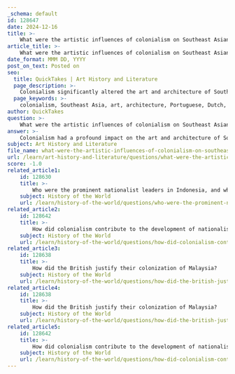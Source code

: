 ```yaml
---
_schema: default
id: 128647
date: 2024-12-16
title: >-
    What were the artistic influences of colonialism on Southeast Asian art and architecture?
article_title: >-
    What were the artistic influences of colonialism on Southeast Asian art and architecture?
date_format: MMM DD, YYYY
post_on_text: Posted on
seo:
  title: QuickTakes | Art History and Literature
  page_description: >-
    Colonialism significantly altered the art and architecture of Southeast Asia, blending Western techniques with indigenous styles and forms, creating a unique cultural synthesis that continues to influence the region's identity today.
  page_keywords: >-
    colonialism, Southeast Asia, art, architecture, Portuguese, Dutch, British, French, artistic influences, cultural synthesis, modern art, Raden Saleh, neoclassical architecture, local traditions, cultural identity
author: QuickTakes
question: >-
    What were the artistic influences of colonialism on Southeast Asian art and architecture?
answer: >-
    Colonialism had a profound impact on the art and architecture of Southeast Asia, leading to significant transformations in both forms and styles. The influences of colonial powers, particularly the Portuguese, Dutch, British, and French, introduced new artistic concepts and architectural styles that blended with local traditions.\n\n1. **Artistic Influences**: \n   - The colonial period saw the introduction of Western artistic techniques and themes, which were often integrated with indigenous styles. For instance, in Indonesia, the influence of Dutch literature and art led to a shift in the artistic expression of local artists. By the end of the 19th century, many young Indonesians began to write and create art in Dutch, reflecting a blend of local and colonial influences.\n   - The emergence of modern art in Southeast Asia was also marked by the works of artists like Raden Saleh, who incorporated Western techniques into traditional themes, creating a unique fusion that characterized the period.\n\n2. **Architectural Influences**: \n   - Colonial architecture in Southeast Asia often reflected the styles of the colonizing countries, but it was adapted to local contexts. For example, in Malaysia and Singapore, British colonial architecture featured neoclassical elements, while in Indonesia, Dutch colonial buildings often showcased a mix of European styles with local materials and designs.\n   - Notable examples include the Rajchadamneon Road in Thailand, which was constructed to resemble European styles, despite Thailand being the only Southeast Asian country not colonized by European powers. This reflects a unique adaptation of colonial influences without direct colonization.\n\n3. **Cultural Synthesis**: \n   - The impact of colonialism also led to a re-evaluation and preservation of traditional arts and culture. While colonial powers sought to impose their own cultural norms, local artists and architects often found ways to maintain their heritage, resulting in a dynamic cultural exchange that enriched the artistic landscape of the region.\n   - Post-colonial movements have further emphasized this synthesis, as countries in Southeast Asia strive to reclaim and redefine their cultural identities while acknowledging the influences of their colonial past.\n\nIn summary, the artistic influences of colonialism in Southeast Asia resulted in a complex interplay between Western and indigenous styles, leading to new forms of expression in both art and architecture. This legacy continues to shape the cultural identity of the region today.
subject: Art History and Literature
file_name: what-were-the-artistic-influences-of-colonialism-on-southeast-asian-art-and-architecture.md
url: /learn/art-history-and-literature/questions/what-were-the-artistic-influences-of-colonialism-on-southeast-asian-art-and-architecture
score: -1.0
related_article1:
    id: 128630
    title: >-
        Who were the prominent nationalist leaders in Indonesia, and what roles did they play in the resistance?
    subject: History of the World
    url: /learn/history-of-the-world/questions/who-were-the-prominent-nationalist-leaders-in-indonesia-and-what-roles-did-they-play-in-the-resistance
related_article2:
    id: 128642
    title: >-
        How did colonialism contribute to the development of nationalist sentiments in Indonesia?
    subject: History of the World
    url: /learn/history-of-the-world/questions/how-did-colonialism-contribute-to-the-development-of-nationalist-sentiments-in-indonesia
related_article3:
    id: 128638
    title: >-
        How did the British justify their colonization of Malaysia?
    subject: History of the World
    url: /learn/history-of-the-world/questions/how-did-the-british-justify-their-colonization-of-malaysia
related_article4:
    id: 128638
    title: >-
        How did the British justify their colonization of Malaysia?
    subject: History of the World
    url: /learn/history-of-the-world/questions/how-did-the-british-justify-their-colonization-of-malaysia
related_article5:
    id: 128642
    title: >-
        How did colonialism contribute to the development of nationalist sentiments in Indonesia?
    subject: History of the World
    url: /learn/history-of-the-world/questions/how-did-colonialism-contribute-to-the-development-of-nationalist-sentiments-in-indonesia
---
```


&nbsp;